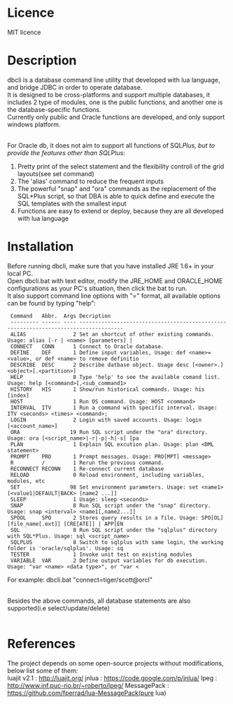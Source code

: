 Licence
============
MIT licence

Description
=============

dbcli is a database command line utility that developed with lua language, and bridge JDBC in order to operate database.<br> 
It is designed to be cross-platforms and support multiple databases, it includes 2 type of modules, one is the public functions, and another one is the database-specific functions.<br>
Currently only public and Oracle functions are developed, and only support windows platform.<br><br>

For Oracle db, it does not aim to support all functions of SQL*Plus, but to provide the features other than SQL*Plus:<br>
1) Pretty print of the select statement and the flexibility controll of the grid layouts(see set command)<br>
2) The 'alias' command to reduce the frequent inputs<br>
3) The powerful "snap" and "ora" commands as the replacement of the SQL*Plus script, so that DBA is able to quick define and execute the SQL templates with the smallest input<br>
4) Functions are easy to extend or deploy, because they are all developed with lua language<br>



Installation
============
Before running dbcli, make sure that you have installed JRE 1.6+ in your local PC.<br>
Open dbcli.bat with text editor, modify the JRE_HOME and ORACLE_HOME configurations as your PC's situation, then click the bat to run.<br>
It also support command line options with "<command>=<args>" format, all available options can be found by typing "help":<br>


     Command   Abbr.  Args Decription
     --------- ------ ---- ------------------------------------------------------------------------------------
     ALIAS               2 Set an shortcut of other existing commands. Usage: alias [-r | <name> [parameters] |
     CONNECT   CONN      1 Connect to Oracle database.
     DEFINE    DEF       1 Define input variables, Usage: def <name>=<value>, or def <name> to remove definitio
     DESCRIBE  DESC      2 Describe datbase object. Usage desc [<owner>.]<object>[.<partition>]
     HELP                8 Type 'help' to see the available comand list. Usage: help [<command>[,<sub_command1>
     HISTORY   HIS       1 Show/run historical commands. Usage: his [index]
     HOST                1 Run OS command. Usage: HOST <command>
     INTERVAL  ITV       1 Run a command with specific interval. Usage: ITV <seconds> <times> <command>;
     LOGIN               2 Login with saved accounts. Usage: login [<account_name>]
     ORA                19 Run SQL script under the "ora" directory. Usage: ora [<script_name>|-r|-p|-h|-s] [pa
     PLAN                1 Explain SQL excution plan. Usage: plan <DML statement>
     PROMPT    PRO       1 Prompt messages. Usage: PRO[MPT] <message>
     R         /         1 Rerun the previous command.
     RECONNECT RECONN    1 Re-connect current database
     RELOAD              0 Reload environment, including variables, modules, etc
     SET                98 Set environment parameters. Usage: set <name1> [<value1|DEFAULT|BACK> [name2 ...]]
     SLEEP               1 Usage: sleep <seconds>
     SNAP                8 Run SQL script under the "snap" directory. Usage: snap <interval> <name1[,name2...]]
     SPOOL     SPO       2 Stores query results in a file. Usage: SPO[OL] [file_name[.ext]] [CRE[ATE]] | APP[EN
     SQL                 8 Run SQL script under the "sqlplus" directory with SQL*Plus. Usage: sql <script_name>
     SQLPLUS             8 Switch to sqlplus with same login, the working folder is 'oracle/sqlplus'. Usage: sq
     TESTER              1 Invoke unit test on existing modules
     VARIABLE  VAR       2 Define output variables for db execution. Usage: "var <name> <data type>", or "var <

For example: dbcli.bat "connect=tiger/scott@orcl"<br><br>

Besides the above commands, all database statements are also supported(i.e select/update/delete)<br><br>


References
============
The project depends on some open-source projects without modifications, below list some of them:<br>
    luajit v2.1 : http://luajit.org/
    jnlua       : https://code.google.com/p/jnlua/
    lpeg        : http://www.inf.puc-rio.br/~roberto/lpeg/
    MessagePack : https://github.com/fperrad/lua-MessagePack(pure lua)




